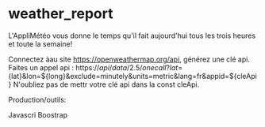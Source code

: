 # weather_report

L'AppliMétéo vous donne le temps qu'il fait aujourd'hui tous les trois heures et toute la semaine!

Connectez  àau site https://openweathermap.org/api, générez une clé api.
Faites un appel api : https://${api}/data/2.5/onecall?lat=${lat}&lon=${long}&exclude=minutely&units=metric&lang=fr&appid=${cleApi}
N'oubliez pas de mettr votre clé api dans la const cleApi.

Production/outils:

Javascri
Boostrap
